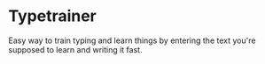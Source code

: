 # Typetrainer
Easy way to train typing and learn things by entering the text
you're supposed to learn and writing it fast.
